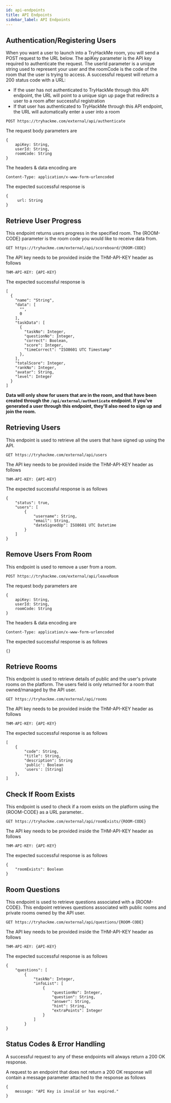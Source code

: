 ```yaml
---
id: api-endpoints
title: API Endpoints
sidebar_label: API Endpoints
---
```

## Authentication/Registering Users
When you want a user to launch into a TryHackMe room, you will send a POST request to the URL below. The apiKey parameter is the API key required to authenticate the request. The userId parameter is a unique string used to represent your user and the roomCode is the code of the room that the user is trying to access. A successful request will return a 200 status code with a URL:
* If the user has not authenticated to TryHackMe through this API endpoint, the URL will point to a unique sign up page that redirects a user to a room after successful registration
* If that user has authenticated to TryHackMe through this API endpoint, the URL will automatically enter a user into a room
```
POST https://tryhackme.com/external/api/authenticate
```

The request body parameters are
```
{
	apiKey: String,
	userId: String,
    roomCode: String
}
```

The headers & data encoding are
```
Content-Type: application/x-www-form-urlencoded
```

The expected successful response is
```
{
     url: String
}
```

## Retrieve User Progress
This endpoint returns users progress in the specified room. The {ROOM-CODE} parameter is the room code you would like to receive data from.
```
GET https://tryhackme.com/external/api/scoreboard/{ROOM-CODE}
```

The API key needs to be provided inside the THM-API-KEY header as follows
```
THM-API-KEY: {API-KEY}
```

The expected successful response is
```
[
  {
    "name": "String",
    "data": [
      "",
      0
    ],
    "taskData": [
      {
        "taskNo": Integer,
        "questionNo": Integer,
        "correct": Boolean,
        "score": Integer,
        "timeCorrect": "ISO8601 UTC Timestamp"
      },
    ],
    "totalScore": Integer,
    "rankNo": Integer,
    "avatar": String,
    "level": Integer
  }
]
```

**Data will only show for users that are in the room, and that have been created through the `/api/external/authenticate` endpoint. If you've generated a user through this endpoint, they'll also need to sign up and join the room.**

## Retrieving Users
This endpoint is used to retrieve all the users that have signed up using the API.
```
GET https://tryhackme.com/external/api/users
```

The API key needs to be provided inside the THM-API-KEY header as follows
```
THM-API-KEY: {API-KEY}
```

The expected successful response is as follows
```
{
    "status": true,
    "users": [
        {
            "username": String,
            "email": String,
            "dateSignedUp": ISO8601 UTC Datetime
        }
    ]
}
```

## Remove Users From Room
This endpoint is used to remove a user from a room.
```
POST https://tryhackme.com/external/api/leaveRoom
```

The request body parameters are
```
{
	apiKey: String,
	userId: String,
    roomCode: String
}
```

The headers & data encoding are
```
Content-Type: application/x-www-form-urlencoded
```

The expected successful response is as follows
```
{}
```

## Retrieve Rooms
This endpoint is used to retrieve details of public and the user's private rooms on the platform. The users field is only returned for a room that owned/managed by the API user.
```
GET https://tryhackme.com/external/api/rooms
```

The API key needs to be provided inside the THM-API-KEY header as follows
```
THM-API-KEY: {API-KEY}
```

The expected successful response is as follows
```
[
    {
        "code": String,
        "title": String,
        "description": String
        'public': Boolean
        'users': [String]
    },
]
```

## Check If Room Exists
This endpoint is used to check if a room exists on the platform using the {ROOM-CODE} as a URL parameter..
```
GET https://tryhackme.com/external/api/roomExists/{ROOM-CODE}
```

The API key needs to be provided inside the THM-API-KEY header as follows
```
THM-API-KEY: {API-KEY}
```

The expected successful response is as follows
```
{
    "roomExists": Boolean
}
```

## Room Questions
This endpoint is used to retrieve questions associated with a {ROOM-CODE}. This endpoint retrieves questions associated with public rooms and private rooms owned by the API user.
```
GET https://tryhackme.com/external/api/questions/{ROOM-CODE}
```

The API key needs to be provided inside the THM-API-KEY header as follows
```
THM-API-KEY: {API-KEY}
```

The expected successful response is as follows
```
{
    "questions": [
        {
            "taskNo": Integer,
            "infoList": [
                {
                    "questionNo": Integer,
                    "question": String,
                    "answer": String,
                    "hint": String,
                    "extraPoints": Integer
                }
            ]
        }
}
```

## Status Codes & Error Handling
A successful request to any of these endpoints will always return a 200 OK response.

A request to an endpoint that does not return a 200 OK response will contain a message parameter attached to the response as follows
```
{
	message: "API Key is invalid or has expired."
}
```
